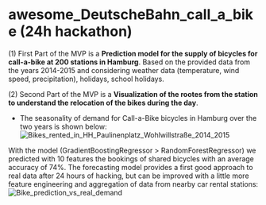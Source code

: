 # awesome_DeutscheBahn_call_a_bike (24h hackathon)


(1) First Part of the MVP is a **Prediction model for the supply of bicycles for call-a-bike at 200 stations in Hamburg**. Based on the provided data from the years 2014-2015 and considering weather data (temperature, wind speed, precipitation), holidays, school holidays.

(2) Second Part of the MVP is a **Visualization of the rootes from the station to understand the relocation of the bikes during the day**. 

* The seasonality of demand for Call-a-Bike bicycles in Hamburg over the two years is shown below:
![Bikes_rented_in_HH_Paulinenplatz_Wohlwillstraße_2014_2015](https://user-images.githubusercontent.com/48921737/61579240-4dcc5880-ab03-11e9-827f-42594791860c.jpg)

With the model (GradientBoostingRegressor > RandomForestRegressor) we predicted with 10 features the bookings of shared bicycles with an average accuracy of 74%. The forecasting model provides a first good approach to real data after 24 hours of hacking, but can be improved with a little more feature engineering and aggregation of data from nearby car rental stations:
![Bike_prediction_vs_real_demand](https://user-images.githubusercontent.com/48921737/61579246-56249380-ab03-11e9-9d42-d4f1429f00b7.jpg)

